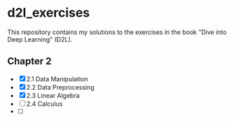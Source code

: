 # d2l_exercises

This repository contains my solutions to the exercises in the book "Dive into Deep Learning" (D2L).

## Chapter 2

- [x] 2.1 Data Manipulation
- [x] 2.2 Data Preprocessing
- [x] 2.3 Linear Algebra
- [ ] 2.4 Calculus
- [ ] 